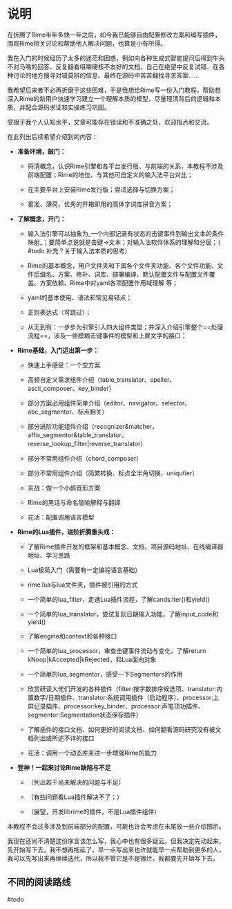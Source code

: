 # 说明

在折腾了Rime半年多快一年之后，如今我已能够自由配置修改方案和编写插件，围观Rime相关讨论和帮助他人解决问题，也算是小有所得。

我在入门的时候经历了太多的迷茫和困惑，例如向各种生成式智能提问后得到牛头不对马嘴的回答、反复翻看咀嚼硬核不友好的文档、自己在绝望中反复试错、在各种讨论的地方搜寻对错莫辨的信息、最终在源码中苦苦翻找寻求答案……

我希望后来者不必再折磨于这些困难，于是我想给Rime写一份入门教程，帮助想深入Rime的新用户快速学习建立一个理解本质的模型，尽量理清背后的逻辑和本质，并配合源码求证和实操练习巩固。

受限于我个人认知水平，文章可能存在错误和不准确之处，欢迎指点和交流。

在此列出后续希望介绍到的内容：

- **准备环境，敲门：**
  - 捋清概念，认识Rime引擎和各平台发行版、与前端的关系，本教程不涉及前端配置；Rime的地位、与其他可自定义的输入法平台对比；
    
  - 在主要平台上安装Rime发行版；尝试选择与切换方案；
    
  - 雾淞、薄荷，优秀的开箱即用的简体字词库拼音方案；
  
- **了解概念，开门：**
  
  - 输入法引擎可以抽象为_一个内部记录有状态的击键事件到输出文本的条件映射_；要简单点说就是击键->文本；对输入法软件体系的理解和分层；（ #todo 补充？关于输入法本质的思考）
    
  - Rime的基本概念，用户文件夹和下属各个文件夹功能、各个文件功能、文件后缀名、方案、修补、词库、部署编译、默认配置文件与配置文件覆盖、方案依赖、Rime中对yaml各项配置作用域理解 等；
    
  - yaml的基本使用、语法和常见易错点；
    
  - 正则表达式（可跳过）；
    
  - 从无到有：一步步为引擎引入四大组件类型；并深入介绍引擎整个==处理流程==，涉及一些模糊击键事件的模型和上屏文字的接口；
  
- **Rime基础，入门迈出第一步：**
  
  - 快速上手感受：一个空方案
    
  - 高频自定义需求组件介绍（table_translator、speller、ascii_composer、key_binder）
    
  - 部分方案必用组件简单介绍（editor、navigator、selector、abc_segmentor、标点相关）
    
  - 部分进阶功能组件介绍（recognizer&matcher、affix_segmentor&table_translator、reverse_lookup_filter|reverse_translator）
    
  - 部分不常用组件介绍（chord_composer）
    
  - 部分不常用组件介绍（简繁转换、标点全半角切换、uniqufier）
    
  - 实战：做一个小鹤音形方案
    
  - Rime的黑话与命名隐喻解释与翻译
    
  - 花活：配置调用语言模型
  
- **Rime的Lua插件，进阶折腾重头戏：**
  
  - 了解Rime插件开发的框架和基本概念、文档、项目源码地址、在线编译器地址、学习思路
    
  - Lua极简入门（需要有一定编程语言基础）
    
  - rime.lua与lua文件夹，插件被引用的方式
    
  - 一个简单的lua_filter，走通Lua插件流程，了解cands:iter()和yield()
    
  - 一个简单的lua_translator，尝试复刻日期输入功能，了解input_code和yield()
    
  - 了解engine和context和各种接口
    
  - 一个简单的lua_processor，审查击键事件流动与变化，了解return kNoop|kAccepted|kRejected，和Lua面向对象
    
  - 一个简单的lua_segmentor，感受一下Segmentors的作用
    
  - 欣赏研读大佬们开发的各种插件（filter:按字数排序候选项、translator:内置数字/日期插件、translator:系统调用插件（启动程序）、processor:上屏记录插件、processor:key_binder、processor:声笔顶功插件、segmentor:Segmentation状态保存插件）
    
  - 了解插件的接口文档、如何更好的阅读文档、如何翻看源码研究没有被文档列出或所述不详的接口
    
  - 花活：调用一个动态库来进一步增强Rime的能力
  
- **登神！一起来讨论Rime缺陷与不足**
  
  - （列出若干尚未解决的问题与不足）
    
  - （有些问题看Lua插件解决不了；）
    
  - （展望，开发librime的插件，不是Lua插件组件）
    

本教程不会过多涉及到前端部分的配置，可能也许会考虑在末尾放一些介绍图示。

我现在还尚不清楚这份序言该怎么写，我心中也有很多疑云。但我决定先动起来，先开始写下去，我不想再拖延了，早一点写出来也许就能早一点帮助到更多的人，我可以先写出来再继续迭代，所以我不管它是不是很烂，我都要先开始写下去。



## 不同的阅读路线

#todo

